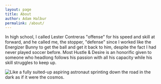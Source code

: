 ```yaml
---
layout: page
title: About
author: Adam Halbur
permalink: /about/
---
```


In high school, I called Lester Contreras "offense" for his speed and skill at forward, and he called me, the stopper, "defense" since I worked like the Energizer Bunny to get the ball and get it back to him, despite the fact I had never played soccer before.  Most Hustle & Desire is an honorific given to someone who headlong follows his passion with all his capacity while his skill struggles to keep up.  

![Like a fully suited-up aspiring astronaut sprinting down the road in the dark as if it were the cosmos.](http://bestanimations.com/Earth&Space/astronaut-clown-running-animation-2.gif)
